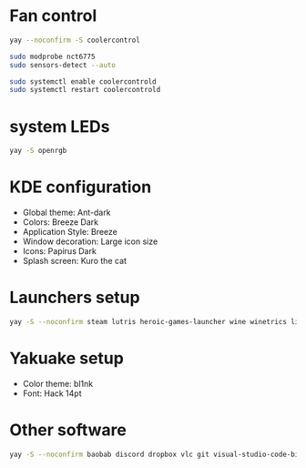 # Fan control

```bash
yay --noconfirm -S coolercontrol

sudo modprobe nct6775
sudo sensors-detect --auto

sudo systemctl enable coolercontrold
sudo systemctl restart coolercontrold
```

# system LEDs

```bash
yay -S openrgb
```

# KDE configuration

- Global theme: Ant-dark
- Colors: Breeze Dark
- Application Style: Breeze
- Window decoration: Large icon size
- Icons: Papirus Dark
- Splash screen: Kuro the cat

# Launchers setup

```bash
yay -S --noconfirm steam lutris heroic-games-launcher wine winetrics lib32-gnutls
```

# Yakuake setup

- Color theme: bl1nk
- Font: Hack 14pt

# Other software

```bash
yay -S --noconfirm baobab discord dropbox vlc git visual-studio-code-bin yakuake
```
